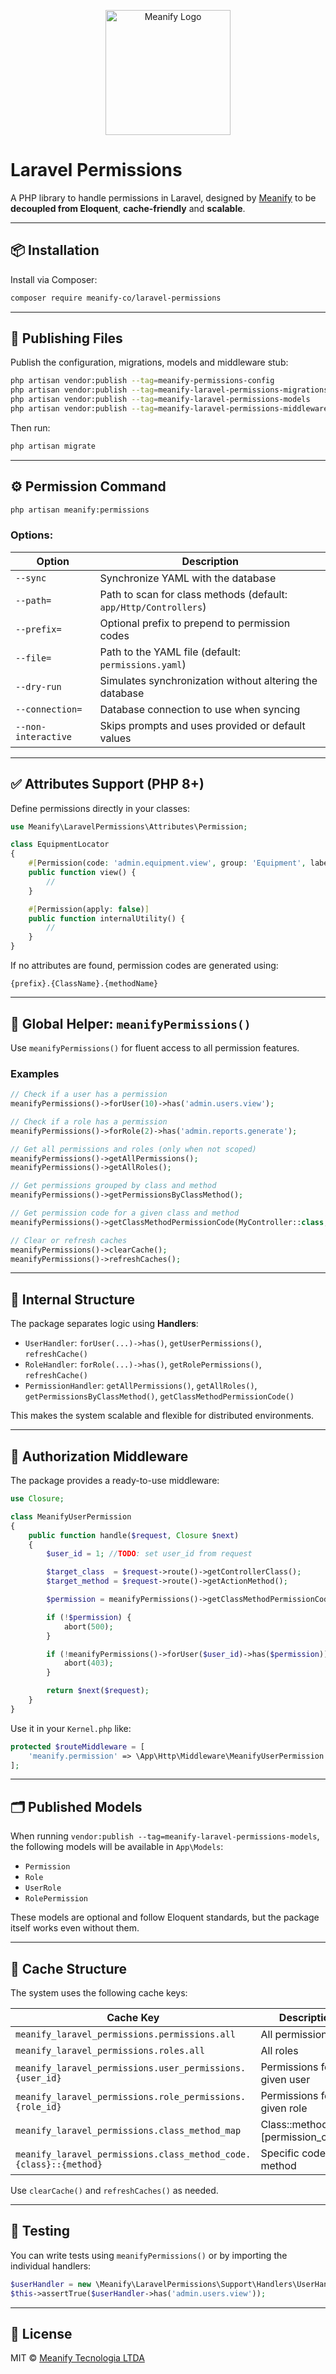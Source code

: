 <p align="center">
  <a href="https://www.meanify.co?from=github&lib=laravel-permissions">
    <img src="https://meanify.co/assets/core/img/logo/png/meanify_color_dark_horizontal_02.png" width="200" alt="Meanify Logo" />
  </a>
</p>

# Laravel Permissions

A PHP library to handle permissions in Laravel, designed by [Meanify](https://meanify.co) to be **decoupled from Eloquent**, **cache-friendly** and **scalable**.

---

## 📦 Installation

Install via Composer:

```bash
composer require meanify-co/laravel-permissions
```

---

## 🔧 Publishing Files

Publish the configuration, migrations, models and middleware stub:

```bash
php artisan vendor:publish --tag=meanify-permissions-config
php artisan vendor:publish --tag=meanify-laravel-permissions-migrations
php artisan vendor:publish --tag=meanify-laravel-permissions-models
php artisan vendor:publish --tag=meanify-laravel-permissions-middleware
```

Then run:

```bash
php artisan migrate
```

---

## ⚙️ Permission Command

```bash
php artisan meanify:permissions
```

### Options:

| Option             | Description                                                              |
|--------------------|--------------------------------------------------------------------------|
| `--sync`           | Synchronize YAML with the database                                       |
| `--path=`          | Path to scan for class methods (default: `app/Http/Controllers`)         |
| `--prefix=`        | Optional prefix to prepend to permission codes                           |
| `--file=`          | Path to the YAML file (default: `permissions.yaml`)                      |
| `--dry-run`        | Simulates synchronization without altering the database                  |
| `--connection=`    | Database connection to use when syncing                                  |
| `--non-interactive`| Skips prompts and uses provided or default values                        |

---

## ✅ Attributes Support (PHP 8+)

Define permissions directly in your classes:

```php
use Meanify\LaravelPermissions\Attributes\Permission;

class EquipmentLocator
{
    #[Permission(code: 'admin.equipment.view', group: 'Equipment', label: 'View Equipment')]
    public function view() {
        //
    }

    #[Permission(apply: false)]
    public function internalUtility() {
        //
    }
}
```

If no attributes are found, permission codes are generated using:
```
{prefix}.{ClassName}.{methodName}
```

---

## 🧠 Global Helper: `meanifyPermissions()`

Use `meanifyPermissions()` for fluent access to all permission features.

### Examples

```php
// Check if a user has a permission
meanifyPermissions()->forUser(10)->has('admin.users.view');

// Check if a role has a permission
meanifyPermissions()->forRole(2)->has('admin.reports.generate');

// Get all permissions and roles (only when not scoped)
meanifyPermissions()->getAllPermissions();
meanifyPermissions()->getAllRoles();

// Get permissions grouped by class and method
meanifyPermissions()->getPermissionsByClassMethod();

// Get permission code for a given class and method
meanifyPermissions()->getClassMethodPermissionCode(MyController::class, 'store');

// Clear or refresh caches
meanifyPermissions()->clearCache();
meanifyPermissions()->refreshCaches();
```

---

## 🧱 Internal Structure

The package separates logic using **Handlers**:

- `UserHandler`: `forUser(...)->has()`, `getUserPermissions()`, `refreshCache()`
- `RoleHandler`: `forRole(...)->has()`, `getRolePermissions()`, `refreshCache()`
- `PermissionHandler`: `getAllPermissions()`, `getAllRoles()`, `getPermissionsByClassMethod()`, `getClassMethodPermissionCode()`

This makes the system scalable and flexible for distributed environments.

---

## 🔐 Authorization Middleware

The package provides a ready-to-use middleware:

```php
use Closure;

class MeanifyUserPermission
{
    public function handle($request, Closure $next)
    {
        $user_id = 1; //TODO: set user_id from request

        $target_class  = $request->route()->getControllerClass();
        $target_method = $request->route()->getActionMethod();

        $permission = meanifyPermissions()->getClassMethodPermissionCode($target_class, $target_method);

        if (!$permission) {
            abort(500);
        }

        if (!meanifyPermissions()->forUser($user_id)->has($permission)) {
            abort(403);
        }

        return $next($request);
    }
}
```

Use it in your `Kernel.php` like:

```php
protected $routeMiddleware = [
    'meanify.permission' => \App\Http\Middleware\MeanifyUserPermission::class,
];
```

---

## 🗂 Published Models

When running `vendor:publish --tag=meanify-laravel-permissions-models`, the following models will be available in `App\Models`:

- `Permission`
- `Role`
- `UserRole`
- `RolePermission`

These models are optional and follow Eloquent standards, but the package itself works even without them.

---

## 🧠 Cache Structure

The system uses the following cache keys:

| Cache Key                                       | Description                              |
|------------------------------------------------|------------------------------------------|
| `meanify_laravel_permissions.permissions.all`   | All permissions                          |
| `meanify_laravel_permissions.roles.all`         | All roles                                |
| `meanify_laravel_permissions.user_permissions.{user_id}` | Permissions for a given user     |
| `meanify_laravel_permissions.role_permissions.{role_id}` | Permissions for a given role     |
| `meanify_laravel_permissions.class_method_map`  | Class::method => [permission_codes]      |
| `meanify_laravel_permissions.class_method_code.{class}::{method}` | Specific code for a method |

Use `clearCache()` and `refreshCaches()` as needed.

---

## 🧪 Testing

You can write tests using `meanifyPermissions()` or by importing the individual handlers:

```php
$userHandler = new \Meanify\LaravelPermissions\Support\Handlers\UserHandler(1, 'cache', 'file', 720);
$this->assertTrue($userHandler->has('admin.users.view'));
```

---

## 🧾 License

MIT © [Meanify Tecnologia LTDA](https://www.meanify.co)